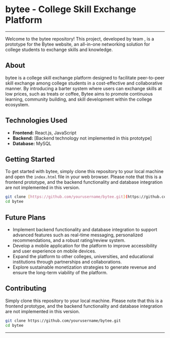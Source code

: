# bytee - College Skill Exchange Platform

---

Welcome to the bytee repository! This project, developed by team <placeholders>, is a prototype for the Bytee website, an all-in-one networking solution for college students to exchange skills and knowledge.

## About

bytee is a college skill exchange platform designed to facilitate peer-to-peer skill exchange among college students in a cost-effective and collaborative manner. By introducing a barter system where users can exchange skills at low prices, such as treats or coffee, Bytee aims to promote continuous learning, community building, and skill development within the college ecosystem.

## Technologies Used

- **Frontend:** React.js, JavaScript
- **Backend:** [Backend technology not implemented in this prototype]
- **Database:** MySQL

## Getting Started

To get started with bytee, simply clone this repository to your local machine and open the `index.html` file in your web browser. Please note that this is a frontend prototype, and the backend functionality and database integration are not implemented in this version.

```bash
git clone [https://github.com/yourusername/bytee.git](https://github.com/placeholders1302/bytee)
cd bytee
```

## Future Plans

- Implement backend functionality and database integration to support advanced features such as real-time messaging, personalized recommendations, and a robust rating/review system.
- Develop a mobile application for the platform to improve accessibility and user experience on mobile devices.
- Expand the platform to other colleges, universities, and educational institutions through partnerships and collaborations.
- Explore sustainable monetization strategies to generate revenue and ensure the long-term viability of the platform.

## Contributing

Simply clone this repository to your local machine. Please note that this is a frontend prototype, and the backend functionality and database integration are not implemented in this version.

```bash
git clone https://github.com/yourusername/bytee.git
cd bytee
```
---
